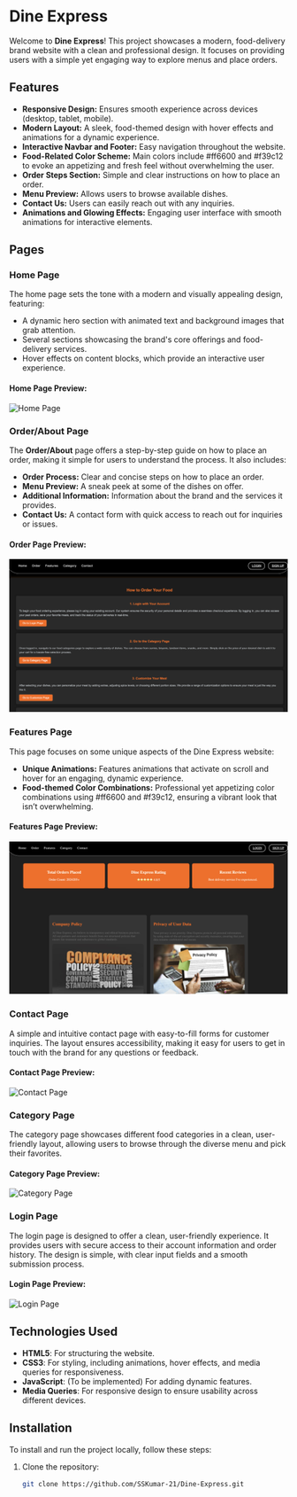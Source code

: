 # Dine Express

Welcome to **Dine Express**! This project showcases a modern, food-delivery brand website with a clean and professional design. It focuses on providing users with a simple yet engaging way to explore menus and place orders.

## Features

- **Responsive Design:** Ensures smooth experience across devices (desktop, tablet, mobile).
- **Modern Layout:** A sleek, food-themed design with hover effects and animations for a dynamic experience.
- **Interactive Navbar and Footer:** Easy navigation throughout the website.
- **Food-Related Color Scheme:** Main colors include #ff6600 and #f39c12 to evoke an appetizing and fresh feel without overwhelming the user.
- **Order Steps Section:** Simple and clear instructions on how to place an order.
- **Menu Preview:** Allows users to browse available dishes.
- **Contact Us:** Users can easily reach out with any inquiries.
- **Animations and Glowing Effects:** Engaging user interface with smooth animations for interactive elements.

## Pages

### Home Page
The home page sets the tone with a modern and visually appealing design, featuring:
- A dynamic hero section with animated text and background images that grab attention.
- Several sections showcasing the brand's core offerings and food-delivery services.
- Hover effects on content blocks, which provide an interactive user experience.

#### Home Page Preview:
![Home Page](https://github.com/SSKumar-21/Dine-Express/blob/febb6d51645b75f3d916d6bd3f5b7fc115051e7c/assest/image/home_page.png)

### Order/About Page
The **Order/About** page offers a step-by-step guide on how to place an order, making it simple for users to understand the process. It also includes:
- **Order Process:** Clear and concise steps on how to place an order.
- **Menu Preview:** A sneak peek at some of the dishes on offer.
- **Additional Information:** Information about the brand and the services it provides.
- **Contact Us:** A contact form with quick access to reach out for inquiries or issues.

#### Order Page Preview:
![Order Page](https://github.com/SSKumar-21/Dine-Express/blob/31779fddb85701432e82f6950f4cbe04c4d38316/assest/image/order_page.png)

### Features Page
This page focuses on some unique aspects of the Dine Express website:
- **Unique Animations:** Features animations that activate on scroll and hover for an engaging, dynamic experience.
- **Food-themed Color Combinations:** Professional yet appetizing color combinations using #ff6600 and #f39c12, ensuring a vibrant look that isn’t overwhelming.

#### Features Page Preview:
![Features Page](https://github.com/SSKumar-21/Dine-Express/blob/31779fddb85701432e82f6950f4cbe04c4d38316/assest/image/feature_page.png)

### Contact Page
A simple and intuitive contact page with easy-to-fill forms for customer inquiries. The layout ensures accessibility, making it easy for users to get in touch with the brand for any questions or feedback.

#### Contact Page Preview:
![Contact Page](https://github.com/SSKumar-21/Dine-Express/blob/31779fddb85701432e82f6950f4cbe04c4d38316/assest/image/contact_page.png)

### Category Page
The category page showcases different food categories in a clean, user-friendly layout, allowing users to browse through the diverse menu and pick their favorites.

#### Category Page Preview:
![Category Page](https://github.com/SSKumar-21/Dine-Express/blob/31779fddb85701432e82f6950f4cbe04c4d38316/assest/image/contact_page.png)

### Login Page
The login page is designed to offer a clean, user-friendly experience. It provides users with secure access to their account information and order history. The design is simple, with clear input fields and a smooth submission process.

#### Login Page Preview:
![Login Page](https://github.com/SSKumar-21/Dine-Express/blob/febb6d51645b75f3d916d6bd3f5b7fc115051e7c/assest/image/login_page.png)

## Technologies Used

- **HTML5**: For structuring the website.
- **CSS3**: For styling, including animations, hover effects, and media queries for responsiveness.
- **JavaScript**: (To be implemented) For adding dynamic features.
- **Media Queries**: For responsive design to ensure usability across different devices.

## Installation

To install and run the project locally, follow these steps:

1. Clone the repository:
   ```bash
   git clone https://github.com/SSKumar-21/Dine-Express.git
